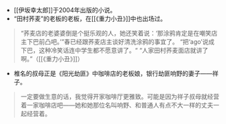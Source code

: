 - [[伊坂幸太郎]]于2004年出版的小说。
- “田村荞麦”的老板的老板，在[[《重力小丑》]]中也出场过。
> “荞麦店的老婆婆倒是个挺乐观的人，她还笑着说：‘那涂鸦肯定是在嘲笑店主下巴前凸吧。’”春已经跟荞麦店主谈好清洗涂鸦的事宜了。
> “把‘ago’说成下巴，这种冷笑话连中学生都不愿意讲了。“
> “人家田村荞麦面店就讲了啊。”（[[《重力小丑》]]）
- 椎名的叔母正是《阳光劫匪》中咖啡店的老板娘，银行劫匪响野的妻子——祥子。
> 一定要做生意的话，我觉得开家咖啡厅更雅致。可能是因为祥子叔母就经营着一家咖啡店吧——她和她那位名叫响野、和普通人有点不大一样的丈夫一起经营着。